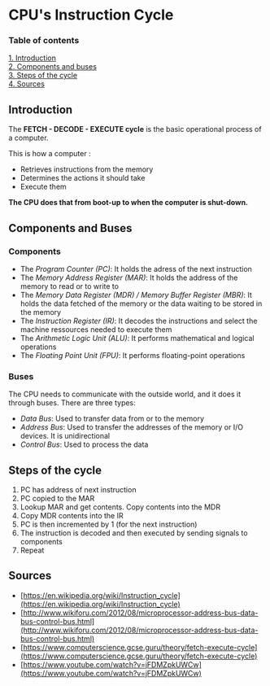 # CPU's Instruction Cycle

### Table of contents  
[1. Introduction](#introduction)  
[2. Components and buses](#components)  
[3. Steps of the cycle](#steps)  
[4. Sources](#sources)


<a name="introduction"/>

## Introduction

The **FETCH - DECODE - EXECUTE cycle** is the basic operational process of a computer.

This is how a computer :

* Retrieves instructions from the memory
* Determines the actions it should take
* Execute them

**The CPU does that from boot-up to when the computer is shut-down.**

<a name="components"/>

## Components and Buses



### Components

* The *Program Counter (PC)*: It holds the adress of the next instruction
* The *Memory Address Register (MAR)*: It holds the address of the memory to read or to write to
* The *Memory Data Register (MDR) / Memory Buffer Register (MBR)*: It holds the data fetched of the memory or the data waiting to be stored in the memory
* The *Instruction Register (IR)*: It decodes the instructions and select the machine ressources needed to execute them
* The *Arithmetic Logic Unit (ALU)*: It performs mathematical and logical operations
* The *Floating Point Unit (FPU)*: It performs floating-point operations

### Buses

The CPU needs to communicate with the outside world, and it does it through buses. There are three types:

* *Data Bus*: Used to transfer data from or to the memory
* *Address Bus*: Used to transfer the addresses of the memory or I/O devices. It is unidirectional
* *Control Bus*: Used to process the data

<a name="steps"/>

## Steps of the cycle

1. PC has address of next instruction
2. PC copied to the MAR
3. Lookup MAR and get contents. Copy contents into the MDR
4. Copy MDR contents into the IR
5. PC is then incremented by 1 (for the next instruction)
6. The instruction is decoded and then executed by sending signals to components
7. Repeat

<a name="sources"/>

## Sources

* [https://en.wikipedia.org/wiki/Instruction_cycle](https://en.wikipedia.org/wiki/Instruction_cycle)
* [http://www.wikiforu.com/2012/08/microprocessor-address-bus-data-bus-control-bus.html](http://www.wikiforu.com/2012/08/microprocessor-address-bus-data-bus-control-bus.html)
* [https://www.computerscience.gcse.guru/theory/fetch-execute-cycle](https://www.computerscience.gcse.guru/theory/fetch-execute-cycle)
* [https://www.youtube.com/watch?v=jFDMZpkUWCw](https://www.youtube.com/watch?v=jFDMZpkUWCw)
